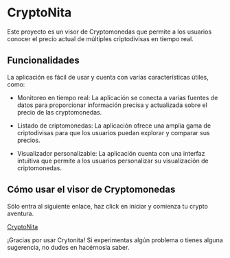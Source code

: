 # CryptoNita
Este proyecto es un visor de Cryptomonedas que permite a los usuarios conocer el precio actual de múltiples criptodivisas en tiempo real.

## Funcionalidades
La aplicación es fácil de usar y cuenta con varias características útiles, como:

* Monitoreo en tiempo real:
La aplicación se conecta a varias fuentes de datos para proporcionar información precisa y actualizada sobre el precio de las cryptomonedas.

* Listado de criptomonedas:
La aplicación ofrece una amplia gama de criptodivisas para que los usuarios puedan explorar y comparar sus precios.

* Visualizador personalizable:
La aplicación cuenta con una interfaz intuitiva que permite a los usuarios personalizar su visualización de criptomonedas.

## Cómo usar el visor de Cryptomonedas
Sólo entra al siguiente enlace, haz click en iniciar y comienza tu crypto aventura.

[CryptoNita]()

¡Gracias por usar Crytonita! Si experimentas algún problema o tienes alguna sugerencia, no dudes en hacérnosla saber.
